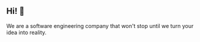 ## Hi! 👋

We are a software engineering company that won't stop until we turn your idea into reality.
